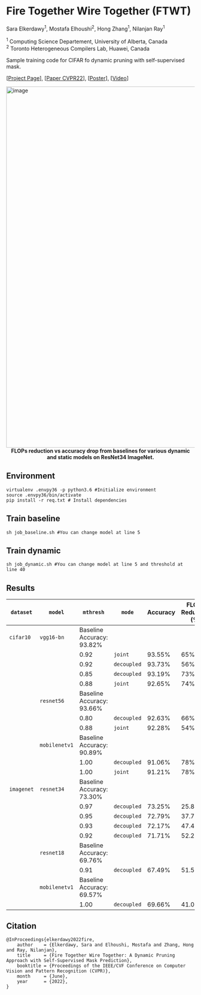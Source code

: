 # Fire Together Wire Together (FTWT)

Sara Elkerdawy<sup>1</sup>, Mostafa Elhoushi<sup>2</sup>, Hong Zhang<sup>1</sup>, Nilanjan Ray<sup>1</sup>

<sup>1</sup> Computing Science Departement, University of Alberta, Canada\
<sup>2</sup> Toronto Heterogeneous Compilers Lab, Huawei, Canada

Sample training code for CIFAR fo dynamic pruning with self-supervised mask.

[[Project Page](https://selkerdawy.github.io/FTWT/)], [[Paper CVPR22](https://arxiv.org/abs/2110.08232)], [[Poster](docs/assets/img/CVPR22_PosterID178a_PaperID3265.pdf)], [[Video](#)]


<img width="965" alt="image" src="https://user-images.githubusercontent.com/1451293/170155960-9c5e133e-8212-45fd-8a72-6c1fc84ef12d.png">
<figcaption align = "center"><b>FLOPs reduction vs accuracy drop from baselines for various dynamic and static models on ResNet34 ImageNet.</b></figcaption>

## Environment
```
virtualenv .envpy36 -p python3.6 #Initialize environment
source .envpy36/bin/activate
pip install -r req.txt # Install dependencies
```
  
## Train baseline
```
sh job_baseline.sh #You can change model at line 5
```
  
## Train dynamic
```
sh job_dynamic.sh #You can change model at line 5 and threshold at line 40
```

## Results

| `dataset`  | `model`       | `mthresh`                     | `mode`      | Accuracy | FLOPS Reduction (%) |
| ---------- | ------------- | ------------------------- | ----------- | -------- | ------------------- |
| `cifar10`  | `vgg16-bn`    | Baseline Accuracy: 93.82% |
|            |               | 0.92                      | `joint`     | 93.55%   | 65%                 |
|            |               | 0.92                      | `decoupled` | 93.73%   | 56%                 |
|            |               | 0.85                      | `decoupled` | 93.19%   | 73%                 |
|            |               | 0.88                      | `joint`     | 92.65%   | 74%                 |
|            | `resnet56`    | Baseline Accuracy: 93.66% |
|            |               | 0.80                      | `decoupled` | 92.63%   | 66%                 |
|            |               | 0.88                      | `joint`     | 92.28%   | 54%                 |
|            | `mobilenetv1` | Baseline Accuracy: 90.89% |
|            |               | 1.00                      | `decoupled` | 91.06%   | 78%                 |
|            |               | 1.00                      | `joint`     | 91.21%   | 78%                 |
| `imagenet` | `resnet34`    | Baseline Accuracy: 73.30% |
|            |               | 0.97                      | `decoupled` | 73.25%   | 25.86%              |
|            |               | 0.95                      | `decoupled` | 72.79%   | 37.77%              |
|            |               | 0.93                      | `decoupled` | 72.17%   | 47.42%              |
|            |               | 0.92                      | `decoupled` | 71.71%   | 52.24%              |
|            | `resnet18`    | Baseline Accuracy: 69.76% |
|            |               | 0.91                      | `decoupled` | 67.49%   | 51.56%              |
|            | `mobilenetv1` | Baseline Accuracy: 69.57% |
|            |               | 1.00                      | `decoupled` | 69.66%   | 41.07%              |


## Citation
```
@InProceedings{elkerdawy2022fire,
    author    = {Elkerdawy, Sara and Elhoushi, Mostafa and Zhang, Hong and Ray, Nilanjan},
    title     = {Fire Together Wire Together: A Dynamic Pruning Approach with Self-Supervised Mask Prediction},
    booktitle = {Proceedings of the IEEE/CVF Conference on Computer Vision and Pattern Recognition (CVPR)},
    month     = {June},
    year      = {2022},
}
```
